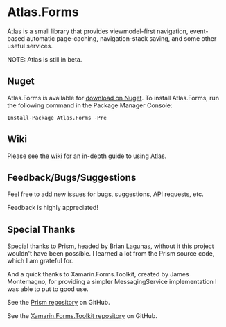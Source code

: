 # Atlas.Forms
Atlas is a small library that provides viewmodel-first navigation, event-based automatic page-caching, navigation-stack saving, and some other useful services.

NOTE: Atlas is still in beta.

## Nuget
Atlas.Forms is available for [download on Nuget](https://www.nuget.org/packages/Atlas.Forms/).
To install Atlas.Forms, run the following command in the Package Manager Console:

    Install-Package Atlas.Forms -Pre

## Wiki
Please see the [wiki](https://github.com/brankeye/Atlas.Forms/wiki) for an in-depth guide to using Atlas.

## Feedback/Bugs/Suggestions
Feel free to add new issues for bugs, suggestions, API requests, etc. 

Feedback is highly appreciated!

## Special Thanks
Special thanks to Prism, headed by Brian Lagunas, without it this project wouldn't have been possible. I learned a lot from the Prism source code, which I am grateful for.

And a quick thanks to Xamarin.Forms.Toolkit, created by James Montemagno, for providing a simpler MessagingService implementation I was able to put to good use.

See the [Prism repository](https://github.com/PrismLibrary/Prism) on GitHub.

See the [Xamarin.Forms.Toolkit repository](https://github.com/jamesmontemagno/xamarin.forms-toolkit) on GitHub.
